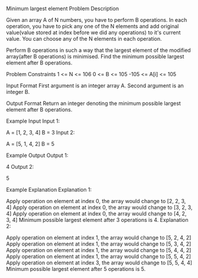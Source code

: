 Minimum largest element
Problem Description

Given an array A of N numbers, you have to perform B operations. In each operation, you have to pick any one of the N elements and add original value(value stored at index before we did any operations) to it's current value. You can choose any of the N elements in each operation.

Perform B operations in such a way that the largest element of the modified array(after B operations) is minimised. Find the minimum possible largest element after B operations.



Problem Constraints
1 <= N <= 106
0 <= B <= 105
-105 <= A[i] <= 105



Input Format
First argument is an integer array A.
Second argument is an integer B.



Output Format
Return an integer denoting the minimum possible largest element after B operations.



Example Input
Input 1:

A = [1, 2, 3, 4]
B = 3
Input 2:

A = [5, 1, 4, 2]
B = 5


Example Output
Output 1:

4
Output 2:

5


Example Explanation
Explanation 1:

Apply operation on element at index 0, the array would change to [2, 2, 3, 4]
Apply operation on element at index 0, the array would change to [3, 2, 3, 4]
Apply operation on element at index 0, the array would change to [4, 2, 3, 4]
Minimum possible largest element after 3 operations is 4.
Explanation 2:

Apply operation on element at index 1, the array would change to [5, 2, 4, 2]
Apply operation on element at index 1, the array would change to [5, 3, 4, 2]
Apply operation on element at index 1, the array would change to [5, 4, 4, 2]
Apply operation on element at index 1, the array would change to [5, 5, 4, 2]
Apply operation on element at index 3, the array would change to [5, 5, 4, 4]
Minimum possible largest element after 5 operations is 5.